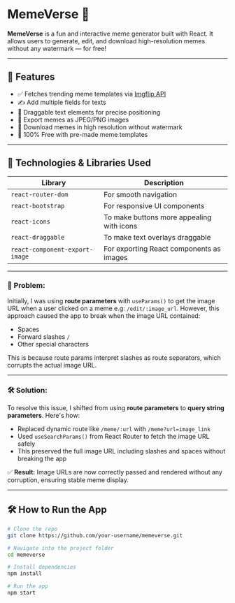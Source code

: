 # MemeVerse 🎉

**MemeVerse** is a fun and interactive meme generator built with React. It allows users to generate, edit, and download high-resolution memes without any watermark — for free!

---

## 🚀 Features

- ✅ Fetches trending meme templates via [Imgflip API](https://api.imgflip.com/get_memes)
- ✍️ Add multiple fields for texts
- 🧲 Draggable text elements for precise positioning
- 📸 Export memes as JPEG/PNG images
- 💾 Download memes in high resolution without watermark
- 💯 100% Free with pre-made meme templates

---

## 🧰 Technologies & Libraries Used

| Library                         | Description                                 |
|----------------------------------|---------------------------------------------|
| `react-router-dom`               | For smooth navigation                |
| `react-bootstrap`               | For responsive UI components                |
| `react-icons`               | To make buttons more appealing with icons       |
| `react-draggable`               | To make text overlays draggable             |
| `react-component-export-image` | For exporting React components as images    |

---

### 🧩 Problem:
Initially, I was using **route parameters** with `useParams()` to get the image URL when a user clicked on a meme e.g: `/edit/:image_url`. However, this approach caused the app to break when the image URL contained:

- Spaces
- Forward slashes `/`
- Other special characters

This is because route params interpret slashes as route separators, which corrupts the actual image URL.

---

### 🛠️ Solution:
To resolve this issue, I shifted from using **route parameters** to **query string parameters**. Here's how:

- Replaced dynamic route like `/meme/:url` with `/meme?url=image_link`
- Used `useSearchParams()` from React Router to fetch the image URL safely
- This preserved the full image URL including slashes and spaces without breaking the app

✅ **Result:** Image URLs are now correctly passed and rendered without any corruption, ensuring stable meme display.

---

## 🛠️ How to Run the App

```bash
# Clone the repo
git clone https://github.com/your-username/memeverse.git

# Navigate into the project folder
cd memeverse

# Install dependencies
npm install

# Run the app
npm start